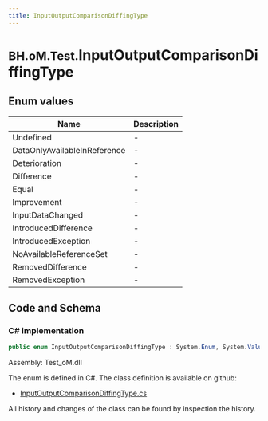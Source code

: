 ```yaml
---
title: InputOutputComparisonDiffingType
---
```


# <small>BH.oM.Test.</small>**InputOutputComparisonDiffingType**



## Enum values

| Name            | Description                                                    |
|-----------------|----------------------------------------------------------------|
| Undefined |  -  |
| DataOnlyAvailableInReference |  -  |
| Deterioration |  -  |
| Difference |  -  |
| Equal |  -  |
| Improvement |  -  |
| InputDataChanged |  -  |
| IntroducedDifference |  -  |
| IntroducedException |  -  |
| NoAvailableReferenceSet |  -  |
| RemovedDifference |  -  |
| RemovedException |  -  |


## Code and Schema

### C# implementation

``` C# title="C#"
public enum InputOutputComparisonDiffingType : System.Enum, System.ValueType, System.IComparable, System.ISpanFormattable, System.IFormattable, System.IConvertible
```

Assembly: Test_oM.dll

The enum is defined in C#. The class definition is available on github:

- [InputOutputComparisonDiffingType.cs](https://github.com/BHoM/BHoM/blob/develop/Test_oM/Results\Enums\InputOutputComparisonDiffingType.cs)

All history and changes of the class can be found by inspection the history.
